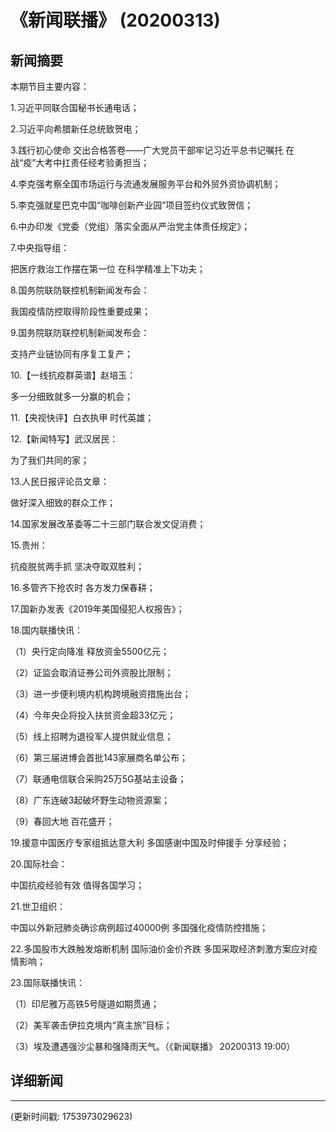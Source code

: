 # 《新闻联播》 (20200313)

## 新闻摘要

本期节目主要内容：

1.习近平同联合国秘书长通电话；

2.习近平向希腊新任总统致贺电；

3.践行初心使命 交出合格答卷——广大党员干部牢记习近平总书记嘱托 在战“疫”大考中扛责任经考验勇担当；

4.李克强考察全国市场运行与流通发展服务平台和外贸外资协调机制；

5.李克强就星巴克中国“咖啡创新产业园”项目签约仪式致贺信；

6.中办印发《党委（党组）落实全面从严治党主体责任规定》；

7.中央指导组：

把医疗救治工作摆在第一位 在科学精准上下功夫；

8.国务院联防联控机制新闻发布会：

我国疫情防控取得阶段性重要成果；

9.国务院联防联控机制新闻发布会：

支持产业链协同有序复工复产；

10.【一线抗疫群英谱】赵培玉：

多一分细致就多一分赢的机会；

11.【央视快评】白衣执甲 时代英雄；

12.【新闻特写】武汉居民：

为了我们共同的家；

13.人民日报评论员文章：

做好深入细致的群众工作；

14.国家发展改革委等二十三部门联合发文促消费；

15.贵州：

抗疫脱贫两手抓 坚决夺取双胜利；

16.多管齐下抢农时 各方发力保春耕；

17.国新办发表《2019年美国侵犯人权报告》；

18.国内联播快讯：

（1）央行定向降准 释放资金5500亿元；

（2）证监会取消证券公司外资股比限制；

（3）进一步便利境内机构跨境融资措施出台；

（4）今年央企将投入扶贫资金超33亿元；

（5）线上招聘为退役军人提供就业信息；

（6）第三届进博会首批143家展商名单公布；

（7）联通电信联合采购25万5G基站主设备；

（8）广东连破3起破坏野生动物资源案；

（9）春回大地 百花盛开；

19.援意中国医疗专家组抵达意大利 多国感谢中国及时伸援手 分享经验；

20.国际社会：

中国抗疫经验有效 值得各国学习；

21.世卫组织：

中国以外新冠肺炎确诊病例超过40000例 多国强化疫情防控措施；

22.多国股市大跌触发熔断机制 国际油价金价齐跌 多国采取经济刺激方案应对疫情影响；

23.国际联播快讯：

（1）印尼雅万高铁5号隧道如期贯通；

（2）美军袭击伊拉克境内“真主旅”目标；

（3）埃及遭遇强沙尘暴和强降雨天气。（《新闻联播》 20200313 19:00）

## 详细新闻

---

(更新时间戳: 1753973029623)

